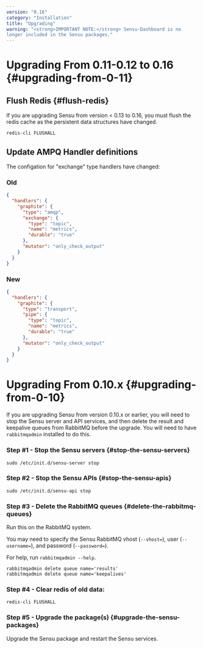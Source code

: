 ```yaml
---
version: "0.16"
category: "Installation"
title: "Upgrading"
warning: "<strong>IMPORTANT NOTE:</strong> Sensu-Dashboard is no
longer included in the Sensu packages."
---
```


# Upgrading From 0.11-0.12 to 0.16 {#upgrading-from-0-11}

## Flush Redis {#flush-redis}

If you are upgrading Sensu from version < 0.13 to 0.16, you must flush
the redis cache as the persistent data structures have changed.

~~~ shell
redis-cli FLUSHALL
~~~

## Update AMPQ Handler definitions

The configation for "exchange" type handlers have changed:

### Old

~~~ json
{
  "handlers": {
    "graphite": {
      "type": "amqp",
      "exchange": {
        "type": "topic",
        "name": "metrics",
        "durable": "true"
      },
      "mutator": "only_check_output"
    }
  }
}
~~~

### New

~~~ json
{
  "handlers": {
    "graphite": {
      "type": "transport",
      "pipe": {
        "type": "topic",
        "name": "metrics",
        "durable": "true"
      },
      "mutator": "only_check_output"
    }
  }
}
~~~

# Upgrading From 0.10.x {#upgrading-from-0-10}

If you are upgrading Sensu from version 0.10.x or earlier, you will
need to stop the Sensu server and API services, and then delete the
result and keepalive queues from RabbitMQ before the upgrade. You will
need to have `rabbitmqadmin` installed to do this.

### Step #1 - Stop the Sensu servers {#stop-the-sensu-servers}

~~~ shell
sudo /etc/init.d/sensu-server stop
~~~

### Step #2 - Stop the Sensu APIs {#stop-the-sensu-apis}

~~~ shell
sudo /etc/init.d/sensu-api stop
~~~

### Step #3 - Delete the RabbitMQ queues {#delete-the-rabbitmq-queues}

Run this on the RabbitMQ system.

You may need to specify the Sensu RabbitMQ vhost (`--vhost=`), user
(`--username=`), and password (`--password=`).

For help, run `rabbitmqadmin --help`.

~~~ shell
rabbitmqadmin delete queue name='results'
rabbitmqadmin delete queue name='keepalives'
~~~

### Step #4 - Clear redis of old data:

~~~ shell
redis-cli FLUSHALL
~~~

### Step #5 - Upgrade the package(s) {#upgrade-the-sensu-packages}

Upgrade the Sensu package and restart the Sensu services.
